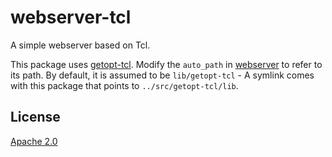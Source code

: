 # webserver-tcl
A simple webserver based on Tcl.

This package uses [getopt-tcl]. Modify the `auto_path` in [webserver] to refer to its path. By default, it is assumed to be `lib/getopt-tcl` - A symlink comes with this package that points to `../src/getopt-tcl/lib`.

## License

[Apache 2.0]


[Apache 2.0]: <https://github.com/markuskimius/webserver-tcl/blob/master/LICENSE>
[webserver]: <https://github.com/markuskimius/webserver-tcl/blob/master/bin/webserver>
[getopt-tcl]: <https://github.com/markuskimius/getopt-tcl>
